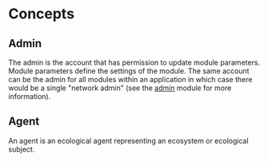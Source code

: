# Concepts

## Admin

The admin is the account that has permission to update module parameters. Module parameters define the settings of the module. The same account can be the admin for all modules within an application in which case there would be a single "network admin" (see the [admin](https://docs.chora.io/specs/mods/admin/) module for more information).

## Agent

An agent is an ecological agent representing an ecosystem or ecological subject.
